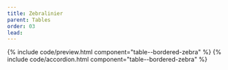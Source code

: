 ```yaml
---
title: Zebralinier
parent: Tables
order: 03
lead: 
---
```


{% include code/preview.html component="table--bordered-zebra" %}
{% include code/accordion.html component="table--bordered-zebra" %}
